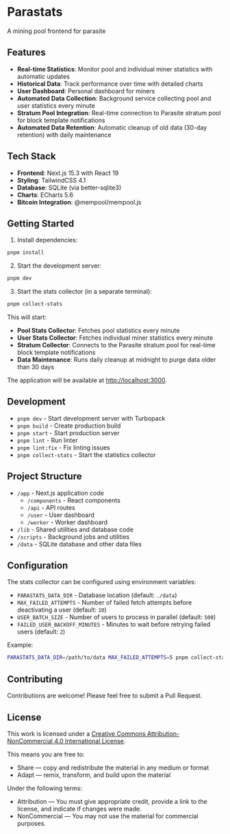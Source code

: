 # Parastats

A mining pool frontend for parasite

## Features

- **Real-time Statistics**: Monitor pool and individual miner statistics with automatic updates
- **Historical Data**: Track performance over time with detailed charts
- **User Dashboard**: Personal dashboard for miners
- **Automated Data Collection**: Background service collecting pool and user statistics every minute
- **Stratum Pool Integration**: Real-time connection to Parasite stratum pool for block template notifications
- **Automated Data Retention**: Automatic cleanup of old data (30-day retention) with daily maintenance

## Tech Stack

- **Frontend**: Next.js 15.3 with React 19
- **Styling**: TailwindCSS 4.1
- **Database**: SQLite (via better-sqlite3)
- **Charts**: ECharts 5.6
- **Bitcoin Integration**: @mempool/mempool.js

## Getting Started

1. Install dependencies:
```bash
pnpm install
```

2. Start the development server:
```bash
pnpm dev
```

3. Start the stats collector (in a separate terminal):
```bash
pnpm collect-stats
```

This will start:
- **Pool Stats Collector**: Fetches pool statistics every minute
- **User Stats Collector**: Fetches individual miner statistics every minute
- **Stratum Collector**: Connects to the Parasite stratum pool for real-time block template notifications
- **Data Maintenance**: Runs daily cleanup at midnight to purge data older than 30 days

The application will be available at [http://localhost:3000](http://localhost:3000).

## Development

- `pnpm dev` - Start development server with Turbopack
- `pnpm build` - Create production build
- `pnpm start` - Start production server
- `pnpm lint` - Run linter
- `pnpm lint:fix` - Fix linting issues
- `pnpm collect-stats` - Start the statistics collector

## Project Structure

- `/app` - Next.js application code
  - `/components` - React components
  - `/api` - API routes
  - `/user` - User dashboard
  - `/worker` - Worker dashboard
- `/lib` - Shared utilities and database code
- `/scripts` - Background jobs and utilities
- `/data` - SQLite database and other data files

## Configuration

The stats collector can be configured using environment variables:

- `PARASTATS_DATA_DIR` - Database location (default: `./data`)
- `MAX_FAILED_ATTEMPTS` - Number of failed fetch attempts before deactivating a user (default: `10`)
- `USER_BATCH_SIZE` - Number of users to process in parallel (default: `500`)
- `FAILED_USER_BACKOFF_MINUTES` - Minutes to wait before retrying failed users (default: `2`)

Example:
```bash
PARASTATS_DATA_DIR=/path/to/data MAX_FAILED_ATTEMPTS=5 pnpm collect-stats
```

## Contributing

Contributions are welcome! Please feel free to submit a Pull Request.

## License

This work is licensed under a [Creative Commons Attribution-NonCommercial 4.0 International License](http://creativecommons.org/licenses/by-nc/4.0/).

This means you are free to:
- Share — copy and redistribute the material in any medium or format
- Adapt — remix, transform, and build upon the material

Under the following terms:
- Attribution — You must give appropriate credit, provide a link to the license, and indicate if changes were made.
- NonCommercial — You may not use the material for commercial purposes.
